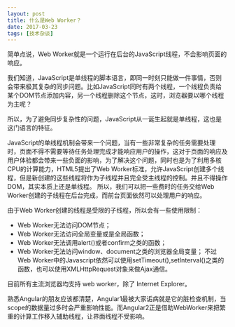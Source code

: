 ```yaml
---
layout: post
title: 什么是Web Worker？
date: 2017-03-23
tags: [技术杂谈]
---
```


简单点说，Web Worker就是一个运行在后台的JavaScript线程，不会影响页面的响应。

我们知道，JavaScript是单线程的脚本语言，即同一时刻只能做一件事情，否则会带来极其复杂的同步问题。比如JavaScript同时有两个线程，一个线程负责给某个DOM节点添加内容，另一个线程删除这个节点，这时，浏览器要以哪个线程为主呢？

所以，为了避免同步复杂性的问题，JavaScript从一诞生起就是单线程，这也是这门语言的特征。

JavaScript的单线程机制会带来一个问题，当有一些非常复杂的任务需要处理时，页面不得不需要等待任务处理完成才能响应用户的操作，这对于页面的响应及用户体验都会带来一些负面的影响，为了解决这个问题，同时也是为了利用多核CPU的计算能力，HTML5提出了Web Worker标准，允许JavaScript创建多个线程，但是新创建的这些线程将作为子线程并且完全受主线程的控制。并且不得操作DOM，其实本质上还是单线程。 所以，我们可以把一些费时的任务交给Web Worker创建的子线程在后台完成，而前台页面依然可以处理用户的响应。

由于Web Worker创建的线程是受限的子线程，所以会有一些使用限制：

* Web Worker无法访问DOM节点；
* Web Worker无法访问全局变量或是全局函数；
* Web Worker无法调用alert()或者confirm之类的函数；
* Web Worker无法访问window、document之类的浏览器全局变量；
不过Web Worker中的Javascript依然可以使用setTimeout(),setInterval()之类的函数，也可以使用XMLHttpRequest对象来做Ajax通信。

目前所有主流浏览器均支持 web worker，除了 Internet Explorer。

熟悉Angular的朋友应该都清楚，Angular1最被大家诟病就是它的脏检查机制，当scope的数据量过多时会严重影响性能。而Angular2正是借助WebWorker来把繁重的计算工作移入辅助线程，让界面线程不受影响。